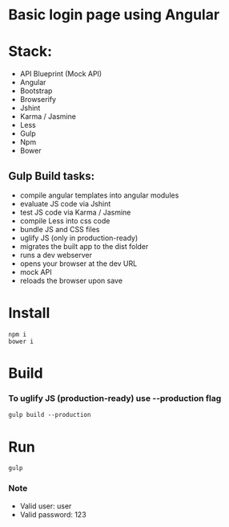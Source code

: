 # Basic login page using Angular 

# Stack:
- API Blueprint (Mock API)
- Angular
- Bootstrap
- Browserify
- Jshint
- Karma / Jasmine
- Less
- Gulp
- Npm
- Bower

## Gulp Build tasks:
- compile angular templates into angular modules
- evaluate JS code via Jshint
- test JS code via Karma / Jasmine
- compile Less into css code
- bundle JS and CSS files
- uglify JS (only in production-ready)
- migrates the built app to the dist folder
- runs a dev webserver
- opens your browser at the dev URL
- mock API
- reloads the browser upon save

# Install
    npm i
    bower i

# Build
### To uglify JS (production-ready) use --production flag
    gulp build --production
    
# Run
    gulp

### Note
- Valid user: user
- Valid password: 123
